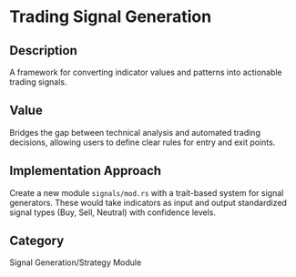 # Trading Signal Generation

## Description
A framework for converting indicator values and patterns into actionable trading signals.

## Value
Bridges the gap between technical analysis and automated trading decisions, allowing users to define clear rules for entry and exit points.

## Implementation Approach
Create a new module `signals/mod.rs` with a trait-based system for signal generators. These would take indicators as input and output standardized signal types (Buy, Sell, Neutral) with confidence levels.

## Category
Signal Generation/Strategy Module

